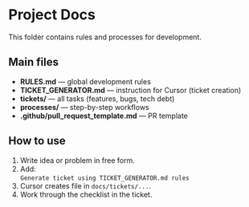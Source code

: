 # Project Docs

This folder contains rules and processes for development.

## Main files
- **RULES.md** — global development rules  
- **TICKET_GENERATOR.md** — instruction for Cursor (ticket creation)  
- **tickets/** — all tasks (features, bugs, tech debt)  
- **processes/** — step-by-step workflows  
- **.github/pull_request_template.md** — PR template  

## How to use
1. Write idea or problem in free form.  
2. Add:  
   `Generate ticket using TICKET_GENERATOR.md rules`  
3. Cursor creates file in `docs/tickets/...`.  
4. Work through the checklist in the ticket.  

<!-- ПОЯСНЕНИЕ: это навигация, чтобы быстро найти нужные документы -->

